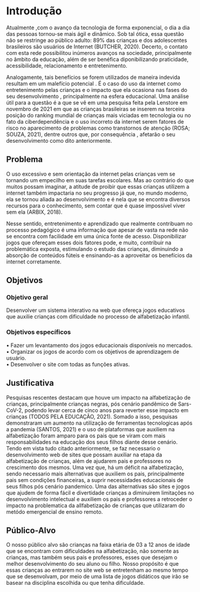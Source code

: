 # Introdução

Atualmente ,com o avanço da tecnologia de forma exponencial, o dia a dia das pessoas tornou-se mais ágil e dinâmico. Sob tal ótica, essa questão não se restringe ao público adulto: 89% das crianças e dos adolescentes brasileiros são usuários de Internet (BUTCHER, 2020). Decerto, o contato com esta rede possibilitou inúmeros avanços na sociedade, principalmente no âmbito da educação, além de ser benéfica diponibilizando praticidade, acessibilidade, relacionamento e entretenimento.

Analogamente, tais benefícios se forem utilizados de maneira indevida resultam em um malefício potencial . É o caso do uso da internet como entretenimento pelas crianças e o impacto que ela ocasiona nas fases do seu desenvolvimento , principalmente  na esfera educacional.  Uma análise útil para a questão é a que se vê em uma pesquisa feita pela Lenstore em novembro de 2021 em que  as crianças brasileiras se inserem na terceira posição do ranking mundial de crianças mais viciadas em tecnologia ou no fato da ciberdependência e o uso incorreto da internet serem fatores de risco no aparecimento de problemas como transtornos de atenção (ROSA; SOUZA, 2021), dentre outros que, por consequência , afetarão o seu desenvolvimento como dito anteriormente.

## Problema 

O uso excessivo e sem orientação da internet pelas crianças vem se tornando um empecilho em suas tarefas escolares. Mas ao contrário do que muitos possam imaginar, a atitude de proibir que essas crianças utilizem a internet também impactaria no seu progresso já que, no mundo moderno, ela se tornou aliada ao desenvolvimento e é nela que se encontra diversos recursos para o conhecimento, sem contar que é quase impossível viver sem ela (ARBIX, 2018).
 
Nesse sentido, entretenimento e aprendizado que realmente contribuam no processo pedagógico é uma informação que apesar de vasta na rede não se encontra com facilidade em uma única fonte de acesso. Disponibilizar jogos que ofereçam esses dois fatores pode, e muito, contribuir na problemática exposta, estimulando o estudo das crianças, diminuindo a absorção de conteúdos fúteis e ensinando-as a aproveitar os benefícios da internet corretamente.



## Objetivos

### Objetivo geral
Desenvolver um sistema interativo na web que ofereça jogos educativos que auxilie crianças com dificuldade no processo de alfabetização infantil. 

### Objetivos específicos
• Fazer um levantamento dos jogos educacionais disponíveis no mercados. <br>
• Organizar os jogos de acordo com os objetivos de aprendizagem de usuário.<br>
• Desenvolver o site com todas as funções ativas. 
 
 

 

## Justificativa

Pesquisas rescentes destacam que houve um impacto na alfabetização de crianças, principalmente crianças negras, pós cenário pandêmico de Sars-CoV-2, podendo levar cerca de cinco anos para reverter esse impacto em crianças (TODOS PELA EDUCAÇÃO, 2021). Somado a isso, pesquisas demonstraram um aumento na utilização de ferramentas tecnologicas após a pandemia (SANTOS, 2021) e o uso de plataformas que auxiliem na alfabetização foram amparo para os pais que se viram com mais responsabilidades na educação dos seus filhos diante desse cenário. Tendo em vista tudo citado anteriormente, se faz necessario o desenvolvimento web de sites que possam auxiliar na etapa da alfabetização de crianças, além de ajudarem pais e professores no crescimento dos mesmos. Uma vez que, há um déficit na alfabetização, sendo necessario mais alternativas que auxiliem os pais, principalmente pais sem condições financeiras, a suprir necessidades educacionais de seus filhos pós cenário pandemico. Uma das alternativas são sites e jogos que ajudem de forma fácil e divertidade crianças a diminuirem limitações no desenvolvimento intelectual e auxiliem os pais e professores a retroceder o impacto na problematica da allfabetização de crianças que utilizaram do metódo emergencial de ensino remoto.



## Público-Alvo

O nosso  público alvo são crianças na faixa etária de 03 a 12 anos de idade que se encontram com dificuldades na alfabetização, não somente as crianças, mas também seus pais e professores, esses que desejam o melhor desenvolvimento do seu aluno ou filho. Nosso propósito é que essas crianças ao entrarem no site web se entretenham ao mesmo tempo que se desenvolvam, por meio de uma lista de jogos didáticos que irão se basear na disciplina escolhida ou que tenha dificuldade.
